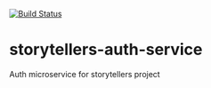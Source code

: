 [![Build Status](https://travis-ci.org/giobart/storytellers-auth-service.svg?branch=master)](https://travis-ci.org/giobart/storytellers-auth-service)
# storytellers-auth-service
Auth microservice for storytellers project 

